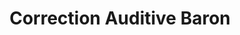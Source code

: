 ---
title: "Correction Auditive Baron"
url: /caen/correction-auditive-baron/
shop: les appareils auditifs
---